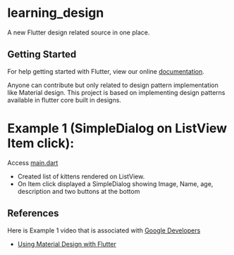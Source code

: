 # learning_design

A new Flutter design related source in one place. 

## Getting Started

For help getting started with Flutter, view our online
[documentation](https://flutter.io/).

Anyone can contribute but only related to design pattern implementation like Material design. This project is based on implementing design patterns available in flutter core built in designs. 

# Example 1 (SimpleDialog on ListView Item click):

Access [main.dart](https://github.com/ZubairKh/flutter_design_learning/blob/master/lib/main.dart) 

- Created list of kittens rendered on ListView.
- On Item click displayed a SimpleDialog showing Image, Name, age, description and two buttons at the bottom

## References
Here is Example 1 video that is associated with [Google Developers](https://www.youtube.com/channel/UC_x5XG1OV2P6uZZ5FSM9Ttw)
- [Using Material Design with Flutter](https://www.youtube.com/watch?v=DL0Ix1lnC4w&list=PLOU2XLYxmsIJ7dsVN4iRuA7BT8XHzGtCr&index=4)

